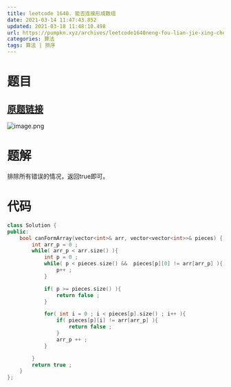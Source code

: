 ```yaml
---
title: leetcode 1640. 能否连接形成数组
date: 2021-03-14 11:47:43.852
updated: 2021-03-18 11:48:10.498
url: https://pumpkn.xyz/archives/leetcode1640neng-fou-lian-jie-xing-cheng-shu-zu
categories: 算法
tags: 算法 | 排序
---
```


# 题目
## [原题链接](https://leetcode-cn.com/problems/check-array-formation-through-concatenation/)
![image.png](https://pumpkn.xyz/upload/2021/03/image-0348849b5b7845aab81756ebce419cd1.png)

# 题解
排除所有错误的情况，返回true即可。
# 代码
```c++
class Solution {
public:
    bool canFormArray(vector<int>& arr, vector<vector<int>>& pieces) {
        int arr_p = 0 ;
        while( arr_p < arr.size() ){
            int p = 0 ;
            while( p < pieces.size() &&  pieces[p][0] != arr[arr_p] ){
                p++ ;
            }

            if( p >= pieces.size() ){
                return false ;
            }

            for( int i = 0 ; i < pieces[p].size() ; i++ ){
                if( pieces[p][i] != arr[arr_p] ){
                    return false ;
                }
                arr_p ++ ;
            }

        }
        return true ;
    }
};
```